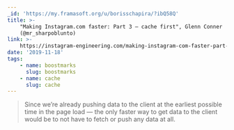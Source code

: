 ```yaml
---
_id: 'https://my.framasoft.org/u/borisschapira/?ibQ58Q'
title: >-
    "Making Instagram.com faster: Part 3 — cache first", Glenn Conner
    (@mr_sharpoblunto)
link: >-
    https://instagram-engineering.com/making-instagram-com-faster-part-3-cache-first-6f3f130b9669
date: '2019-11-18'
tags:
    - name: boostmarks
      slug: boostmarks
    - name: cache
      slug: cache
---
```


<div class="markdown"><blockquote>
<p>Since we’re already pushing data to the client at the earliest possible time in the page load — the only faster way to get data to the client would be to not have to fetch or push any data at all.
</p>
</blockquote></div>

